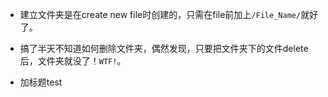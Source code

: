 * 建立文件夹是在create new file时创建的，只需在file前加上`/File_Name/`就好了。

* 搞了半天不知道如何删除文件夹，偶然发现，只要把文件夹下的文件delete后，文件夹就没了！`WTF!`。  

* 加标题test
